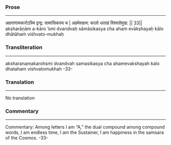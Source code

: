 ### Prose 
 --- 
अक्षराणामकारोऽस्मि द्वन्द्व: सामासिकस्य च |
अहमेवाक्षय: कालो धाताहं विश्वतोमुख: || 33||
akṣharāṇām a-kāro ’smi dvandvaḥ sāmāsikasya cha
aham evākṣhayaḥ kālo dhātāhaṁ viśhvato-mukhaḥ

### Transliteration 
 --- 
aksharanamakarohsmi dvandvah samasikasya cha ahamevakshayah kalo dhataham vishvatomukhah -33-

### Translation 
 --- 
No translation

### Commentary 
 --- 
Commentary: Among letters I am “A,” the dual compound among compound words, I am endless time, I am the Sustainer, I am happiness in the samsara of the Cosmos. -33-